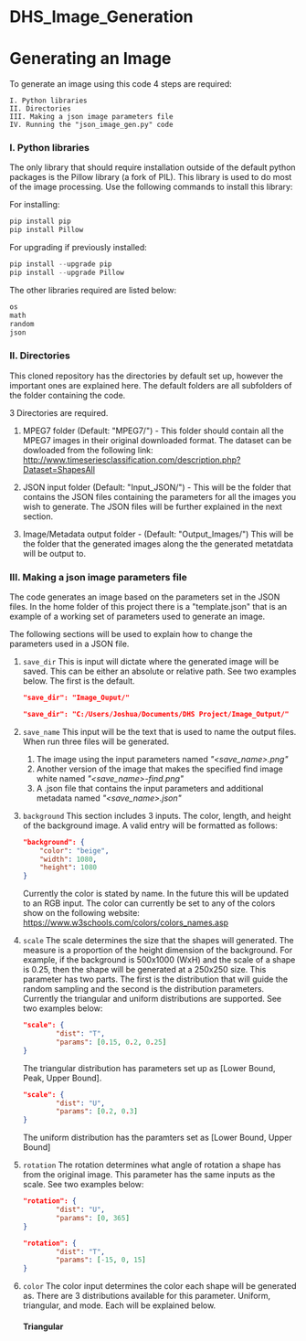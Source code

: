 # DHS_Image_Generation

# Generating an Image
To generate an image using this code 4 steps are required:

    I. Python libraries
    II. Directories
    III. Making a json image parameters file
    IV. Running the "json_image_gen.py" code


### I. Python libraries
The only library that should require installation outside of the default python packages is the Pillow library (a fork of PIL). This library is used to do most of the image processing. Use the following commands to install this library:

For installing:
```python
pip install pip
pip install Pillow
```

For upgrading if previously installed:
```python
pip install --upgrade pip
pip install --upgrade Pillow
```
The other libraries required are listed below:
```python
os
math
random
json
```

### II. Directories
This cloned repository has the directories by default set up, however the important ones are explained here. The default folders are all subfolders of the folder containing the code.

3 Directories are required.

1. MPEG7 folder (Default: "MPEG7/") - This folder should contain all the MPEG7 images in their original downloaded format. The dataset can be dowloaded from the following link: http://www.timeseriesclassification.com/description.php?Dataset=ShapesAll

2. JSON input folder (Default: "Input_JSON/") - This will be the folder that contains the JSON files containing the parameters for all the images you wish to generate. The JSON files will be further explained in the next section.

3. Image/Metadata output folder - (Default: "Output_Images/") This will be the folder that the generated images along the the generated metatdata will be output to.

### III. Making a json image parameters file
The code generates an image based on the parameters set in the JSON files.
In the home folder of this project there is a "template.json" that is an example of a working set of parameters used to generate an image.

The following sections will be used to explain how to change the parameters used in a JSON file.

1. `save_dir`
    This is input will dictate where the generated image will be saved. This can be either an absolute or relative path. See two examples below. The first is the default.
    ```json
    "save_dir": "Image_Ouput/"
    ```
    ```json
    "save_dir": "C:/Users/Joshua/Documents/DHS Project/Image_Output/"
    ```
2. `save_name`
    This input will be the text that is used to name the output files.
    When run three files will be generated.

    1. The image using the input parameters named *"<save_name>.png"*
    2. Another version of the image that makes the specified find image white named *"<save_name>-find.png"*
    3. A .json file that contains the input parameters and additional metadata named *"<save_name>.json"*

3. `background` This section includes 3 inputs. The color, length, and height of the background image. A valid entry will be formatted as follows:
    ```json
    "background": {
        "color": "beige",
        "width": 1080,
        "height": 1080
    }
    ```
    Currently the color is stated by name. In the future this will be updated to an RGB input. The color can currently be set to any of the colors show on the following website: https://www.w3schools.com/colors/colors_names.asp

4. `scale` The scale determines the size that the shapes will generated. The measure is a proportion of the height dimension of the background. For example, if the background is 500x1000 (WxH) and the scale of a shape is 0.25, then the shape will be generated at a 250x250 size. This parameter has two parts. The first is the distribution that will guide the random sampling and the second is the distribution parameters. Currently the triangular and uniform distributions are supported. See two examples below:

    ```json
    "scale": {
            "dist": "T",
            "params": [0.15, 0.2, 0.25]
    }
    ```
    The triangular distribution has parameters set up as [Lower Bound, Peak, Upper Bound].

    ```json
    "scale": {
            "dist": "U", 
            "params": [0.2, 0.3]
    }
    ```
    The uniform distribution has the paramters set as [Lower Bound, Upper Bound]

5. `rotation` The rotation determines what angle of rotation a shape has from the original image. This parameter has the same inputs as the scale. See two examples below:

    ```json
    "rotation": {
            "dist": "U",
            "params": [0, 365]
    }
    ```
    ```json
    "rotation": {
            "dist": "T",
            "params": [-15, 0, 15]
    }
    ```

6. `color` The color input determines the color each shape will be generated as. There are 3 distributions available for this parameter. Uniform, triangular, and mode. Each will be explained below.

    #### Triangular
    

